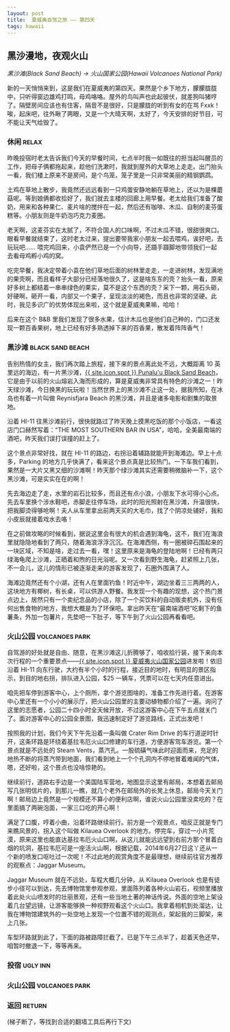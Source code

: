 ```yaml
---
layout: post
title:  夏威夷自驾之旅 —— 第四天
tags: hawaii
---
```


## 黑沙漫地，夜观火山

_黑沙滩(Black Sand Beach) -> 火山国家公园(Hawaii Volcanoes National Park)_

新的一天悄悄来到，这是我们在夏威夷的第四天。果然是个乡下地方，朦朦胧胧中，只听得窗边雄鸡打鸣，母鸡咯咯。屋外的鸟叫声也此起彼伏，就差狗叫猪哼了。隔壁房间应该也有住客，隔音不是很好，只是朦胧的听到有女的在骂 Fxxk！唉，起床吧，往外瞅了两眼，又是一个大晴天啊，太好了，今天安排的好节目，可不能让天气给毁了。
<!--more-->

### 休闲 <small>RELAX</small>
昨晚投宿时老太告诉我们今天的早餐时间，七点半时我一如既往的担当起叫醒员的工作，把母子俩都拖起来，趁他们洗漱时，我就到屋外的大草地上走走。出门抬头一看，我们楼上原来不是房间，是个鸟笼，笼子里是一只非常美丽的精钢鹦鹉。

土鸡在草地上散步，我竟然还远远看到一只鸡蛋安静地躺在草地上，还以为是棵蘑菇呢。等到娘俩都收拾好了，我们就去主楼的回廊上用早餐。老太给我们准备了酸奶，用来和各种果仁、麦片啥的搅拌在一起，然后还有咖啡、木瓜、自制的麦芬蛋糕等。小朋友则是牛奶泡巧克力麦圈。

老天啊，这麦芬实在太腻了，不符合国人的口味啊，不过木瓜不错，很甜很爽口。眼看早餐就结束了，这时老太过来，提出要带我家小朋友一起去喂鸡，诶好吧，去玩玩吧…… 喂完鸡回来，小袁俨然已是一个小向导，还蹑手蹑脚地带领我们一起去看母鸡孵小鸡的窝。

吃完早餐，我决定带着小袁在他们草地后面的树林里走走，一走进树林，发现满地的果壳啊，而且看样子大部分已经落地很久了，这是啥东东的壳？抬头一看，原来好多树上都结着一串串绿色的果实，莫不是这个东西的壳？采下一颗，用石头砸，好硬啊，砸开一看，内部又一个果子，呈现淡淡的褐色，而且也非常的坚硬。此时，我见多识广的优势体现出来啦，这个就是夏威夷果嘛，哈哈！

后来在这个 B&B 里我们发现了很多水果，估计木瓜也是他们自己种的，门口还发现一颗百香果树，地上已经有好多熟透掉下来的百香果，散发着阵阵香气！

### 黑沙滩 <small>BLACK SAND BEACH</small>
告别热情的女主，我们再次踏上旅程，接下来的景点离此处不远，大概距离 10 英里远的海边，有一片黑沙滩，[{{ site.icon.spot }} Punalu'u Black Sand Beach](https://goo.gl/MRnnbs)，它是由于以前的火山熔岩入海而形成的，算是夏威夷非常具有特色的沙滩之一！昨天绿沙滩，今日换黑的玩玩啦！当然世界上的黑沙滩不止这一处，据我所知，在冰岛也有着一片叫做 Reynisfjara Beach 的黑沙滩，并且是诸多电影和剧集的取景地。

沿着 HI-11 往黑沙滩前行，很快就路过了昨天晚上摸黑吃饭的那个小饭店，一看这店门口赫然写着：“THE MOST SOUTHERN BAR IN USA”，哈哈，全美最南端的酒吧，昨天我们误打误撞的赶上了。

这个景点非常好找，就在 HI-11 的路边，右拐沿着辅路就能开到海滩边。早上十点多，Parking 的地方几乎快满了，看来这个景点真是比较热门。一下车我们看到，果然是一大片又黑又细的沙滩啊！昨天那个绿沙滩其实还需要稍微脑补一下，这个黑沙滩，可是实实在在的啊！

先去海边走了走，水里的岩石比较多，而且还有点小浪，小朋友下水可得小心点。先去车里换个涉水鞋吧，赤脚走往停车场，此时的阳光照射在黑沙滩，升温很快，把我脚烫得够呛啊！夫人从车里拿出前两天买的大毛巾，找了个阴凉处铺好，我和小皮辰就接着戏水去咯！

在之前做攻略的时候看到，据说这里会有很大的机会遇到海龟，这不，我们在海浪里就隐隐地看到了两只，随着海浪浮浮沉沉。在海滩西侧，有一圈被碎石围起来的一块区域，不知是啥，走过去一看，嘿！这里原来是海龟的登陆地啊！已经有两只绿海龟爬上沙滩，正晒着和煦的日光浴呢。又一次看到野生海龟，赶紧照上几张，不一会儿，这儿的情形已被逐渐走来的游客发现了，石圈外围满了人。

海滩边竟然还有个小湖，还有人在里面钓鱼！时近中午，湖边坐着三三两两的人，这块地方有椰树，有长桌，可以供游人野餐。我发现一个有趣的现想，这个热门景点边上，居然只有一个卖纪念品的小店，除了一个买饮料的自动贩卖机外，没有任何出售食物的地方，我想大概是为了环保吧。拿出昨天在“最南端酒吧”吃剩下的鱼薯条，外加一包薯片，先垫吧一下肚子，等下午到了火山公园再看看吧。

### 火山公园 <small>VOLCANOES PARK</small>
自驾游的好处就是自由、随意，在黑沙滩这儿折腾够了，咱收拾行装，接下来向本次行程的一个重要景点——[{{ site.icon.spot }} 夏威夷火山国家公园](https://goo.gl/i11LZq)进发啦！依旧沿着 HI-11 向东行驶，大约有半个小时的行程，接近目的地时，有明显的景区指示，到目的地右拐，排队进入公园，$25 一辆车，凭票可以在七天内任意进出。

咱先把车停到游客中心，上个厕所，拿个游览图啥的，准备工作先进行着。在游客中心里还有一个小小的展示厅，把火山公园里的主要动植物都介绍了一遍。询问了这里的志愿者，公园二十四小时全天候开放，不过这游客中心在下午五点就关门了。面对游客中心的公园全景图，我迅速制定好了游览路线，正式出发吧！

按照我的计划，我们今天下午先沿着一条叫做 Crater Rim Drive 的车行道逆时针开，这条环路是环绕着基拉韦厄火山口修建的车行道，方便游客驾车游览。第一个景点就是不远处的 Steam Vents，蒸汽孔。一股硫磺气味此时迎面而来，充足的地热不断的将蒸汽带到地面，我们看到地上一个个孔洞内不停地冒着难闻的气体，嗯，还好啦，这个景点也没啥惊艳的。

继续前行，道路右手边是一个美国陆军营地，地图显示这里有邮局，本想着去邮局写几张明信片的，到那儿一瞧，就几个老外在邮局外的长凳上休息，邮局今天关门啊！邮局边上竟然是一个规模还不算小的便利店啊，谁说火山公园里没卖吃的？在里面搞了两碗泡面，一家三口吃的开心啊！

满足了口腹，哼着小曲，沿着环路继续前行。前方是一个观景点，咱反正就是专门来瞧风景的，拐入这个叫做 Kilauea Overlook 的地方。停完车，穿过一小片荒漠，原来这里也能直达基拉韦厄火山口啊，从这儿就能远远望到右前方那个冒着白烟的坑洞，基拉韦厄可是一座活火山啊，根据记载，2014年6月27日这丫还从一个新的喷发口呕吐过一次呢！不过此地的观赏角度不是最理想，继续前往官方推荐的观察点：Jaggar Museum。

Jaggar Museum 就在不远处，车程大概几分钟，从 Kilauea Overlook 也是有徒步小径可以到达，先去博物馆里参观参观，里面陈列着各种火山岩石，视频里播放着此处火山喷发时的壮丽景观，还有一些当地土著的神话传说。外面的空地上架设着几台望远镜，让游客能够换一种视野观看这个火山口。我拿着相机到处溜达，让我在博物馆建筑外的一处空地上发现一个位置不错的观测点，架起我的三脚架，来上几张。

车型环路就到此了，下面的路被路障拦截了。已是下午三点半了，趁着天色还早，咱暂时撤退一下，等等再来。

### 投宿 <small>UGLY INN</small>

### 火山公园 <small>VOLCANOES PARK</small>

### 返回 <small>RETURN</small>

(梯子断了，等找到合适的翻墙工具后再行下文)